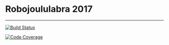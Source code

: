 # Robojoululabra 2017 


---

[![Build Status](https://travis-ci.org/nullkaaryle/Robolabra-Ruttunen.svg?branch=master)](https://travis-ci.org/nullkaaryle/Robolabra-Ruttunen)


[![Code Coverage](https://img.shields.io/codecov/c/github/nullkaaryle/Robolabra-Ruttunen/master.svg)](https://codecov.io/github/nullkaaryle/Robolabra-Ruttunen/)
